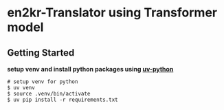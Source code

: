 # en2kr-Translator using Transformer model

## Getting Started
**setup venv and install python packages using [uv-python](https://astral.sh/blog/uv)**
```shell
# setup venv for python
$ uv venv
$ source .venv/bin/activate
$ uv pip install -r requirements.txt
```
